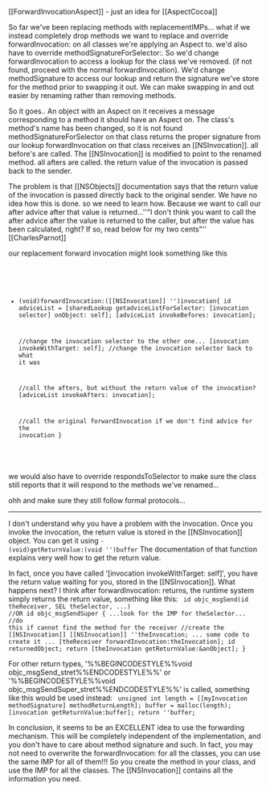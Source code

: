 [[ForwardInvocationAspect]] - just an idea for [[AspectCocoa]]

So far we've been replacing methods with replacementIMPs... what if we instead completely drop methods we want to replace and override forwardInvocation: on all classes we're applying an Aspect to. we'd also have to override methodSignatureForSelector:.  So we'd change forwardInvocation to access a lookup for the class we've removed. (if not found, proceed with the normal forwardInvocation).  We'd change methodSignature to access our lookup and return the signature we've store for the method prior to swapping it out.  We can make swapping in and out easier by renaming rather than removing methods.

So it goes..
An object with an Aspect on it receives a message corresponding to a method it should have an Aspect on.
The class's method's name has been changed, so it is not found
methodSignatureForSelector on that class returns the proper signature from our lookup
forwardInvocation on that class receives an [[NSInvocation]].
all before's are called.
The [[NSInvocation]] is modified to point to the renamed method.
all afters are called.
the return value of the invocation is passed back to the sender.


The problem is that [[NSObjects]] documentation says that the return value of the invocation is passed directly back to the original sender.  We have no idea how this is done. so we need to learn how.  Because we want to call our after advice after that value is returned...''"I don't think you want to call the after advice after the value is returned to the caller, but after the value has been calculated, right? If so, read below for my two cents"'' [[CharlesParnot]]

our replacement forward invocation might look something like this

<code>

- (void)forwardInvocation:([[NSInvocation]] '')invocation{
    id adviceList = [sharedLookup getadviceListForSelector: [invocation selector] onObject: self];
    [adviceList invokeBefores: invocation];

    //change the invocation selector to the other one...
    [invocation invokeWithTarget: self];
    //change the invocation selector back to what it was

    //call the afters, but without the return value of the invocation?
    [adviceList invokeAfters: invocation];

    //call the original forwardInvocation if we don't find advice for the invocation
}

</code>

we would also have to override respondsToSelector to make sure the class still reports that it will respond to the methods we've renamed...

ohh and make sure they still follow formal protocols...


----
I don't understand why you have a problem with the invocation. Once you invoke the invocation, the return value is stored in the [[NSInvocation]] object. You can get it using
<code>- (void)getReturnValue:(void '')buffer</code>
The documentation of that function explains very well how to get the return value.

In fact, once you have called '[invocation invokeWithTarget: self]', you have the return value waiting for you, stored in the [[NSInvocation]]. What happens next? I think after forwardInvocation: returns, the runtime system simply returns the return value, something like this:
<code>
id objc_msgSend(id theReceiver, SEL theSelector, ...)
//OR id objc_msgSendSuper
{
    ...look for the IMP for theSelector... 
    //do this if cannot find the method for the receiver
    //create the [[NSInvocation]]
    [[NSInvocation]] ''theInvocation;
    ... some code to create it ...
    [theReceiver forwardInvocation:theInvocation];
    id returnedObject;
    return [theInvocation getReturnValue:&anObject];
}
</code>

For other return types, '%%BEGINCODESTYLE%%void objc_msgSend_stret%%ENDCODESTYLE%%' or '%%BEGINCODESTYLE%%void objc_msgSendSuper_stret%%ENDCODESTYLE%%' is called, something like this would be used instead:
<code>
unsigned int length = [[myInvocation methodSignature] methodReturnLength];
buffer = malloc(length);
[invocation getReturnValue:buffer];
return ''buffer;
</code>

In conclusion, it seems to be an EXCELLENT idea to use the forwarding mechanism. This will be completely independent of the implementation, and you don't have to care about method signature and such. In fact, you may not need to overwrite the forwardInvocation: for all the classes, you can use the same IMP for all of them!!! So you create the method in your class, and use the IMP for all the classes. The [[NSInvocation]] contains all the information you need.